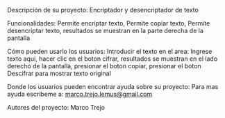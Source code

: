 Descripción de su proyecto: 
Encriptador y desencriptador de texto

Funcionalidades: 
Permite encriptar texto, Permite copiar texto, Permite desencriptar texto, resultados se muestran en la parte derecha de la pantalla 

Cómo pueden usarlo los usuarios: 
Introducir el texto en el area: Ingrese texto aqui, hacer clic en el boton cifrar, resultados se muestran en el lado derecho de la pantalla, presionar el boton copiar, presionar el boton Descifrar para mostrar texto original 

Donde los usuarios pueden encontrar ayuda sobre su proyecto: 
Para mas ayuda escribeme a: marco.trejo.lemus@gmail.com

Autores del proyecto: Marco Trejo
